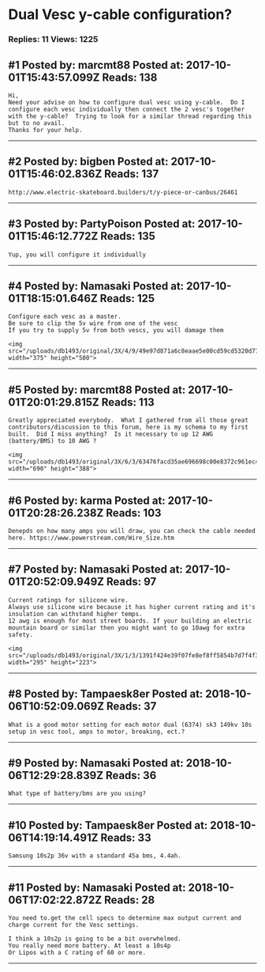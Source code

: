 # Dual Vesc y-cable configuration?

### Replies: 11 Views: 1225

## \#1 Posted by: marcmt88 Posted at: 2017-10-01T15:43:57.099Z Reads: 138

```
Hi,
Need your advise on how to configure dual vesc using y-cable.  Do I configure each vesc individually then connect the 2 vesc's together with the y-cable?  Trying to look for a similar thread regarding this but to no avail.  
Thanks for your help.
```

---
## \#2 Posted by: bigben Posted at: 2017-10-01T15:46:02.836Z Reads: 137

```
http://www.electric-skateboard.builders/t/y-piece-or-canbus/26461
```

---
## \#3 Posted by: PartyPoison Posted at: 2017-10-01T15:46:12.772Z Reads: 135

```
Yup, you will configure it individually
```

---
## \#4 Posted by: Namasaki Posted at: 2017-10-01T18:15:01.646Z Reads: 125

```
Configure each vesc as a master.
Be sure to clip the 5v wire from one of the vesc
If you try to supply 5v from both vescs, you will damage them

<img src="/uploads/db1493/original/3X/4/9/49e97d871a6c8eaae5e00cd59cd5320d7774ab0c.jpeg" width="375" height="500">
```

---
## \#5 Posted by: marcmt88 Posted at: 2017-10-01T20:01:29.815Z Reads: 113

```
Greatly appreciated everybody.  What I gathered from all those great contributors/discussion to this forum, here is my schema to my first built.  Did I miss anything?  Is it necessary to up 12 AWG (battery/BMS) to 10 AWG ? 

<img src="/uploads/db1493/original/3X/6/3/63476facd35ae696698c00e8372c961ec4832702.gif" width="690" height="388">
```

---
## \#6 Posted by: karma Posted at: 2017-10-01T20:28:26.238Z Reads: 103

```
Denepds on how many amps you will draw, you can check the cable needed here. https://www.powerstream.com/Wire_Size.htm
```

---
## \#7 Posted by: Namasaki Posted at: 2017-10-01T20:52:09.949Z Reads: 97

```
Current ratings for silicone wire.
Always use silicone wire because it has higher current rating and it's insulation can withstand higher temps.
12 awg is enough for most street boards. If your building an electric mountain board or similar then you might want to go 10awg for extra safety. 

<img src="/uploads/db1493/original/3X/1/3/1391f424e39f07fe8ef8ff5854b7d7f4f3fcefd6.png" width="295" height="223">
```

---
## \#8 Posted by: Tampaesk8er Posted at: 2018-10-06T10:52:09.069Z Reads: 37

```
What is a good motor setting for each motor dual (6374) sk3 149kv 10s setup in vesc tool, amps to motor, breaking, ect.?
```

---
## \#9 Posted by: Namasaki Posted at: 2018-10-06T12:29:28.839Z Reads: 36

```
What type of battery/bms are you using?
```

---
## \#10 Posted by: Tampaesk8er Posted at: 2018-10-06T14:19:14.491Z Reads: 33

```
Samsung 10s2p 36v with a standard 45a bms, 4.4ah.
```

---
## \#11 Posted by: Namasaki Posted at: 2018-10-06T17:02:22.872Z Reads: 28

```
You need to.get the cell specs to determine max output current and charge current for the Vesc settings. 

I think a 10s2p is going to be a bit overwhelmed. 
You really need more battery. At least a 10s4p
Or Lipos with a C rating of 60 or more.
```

---
